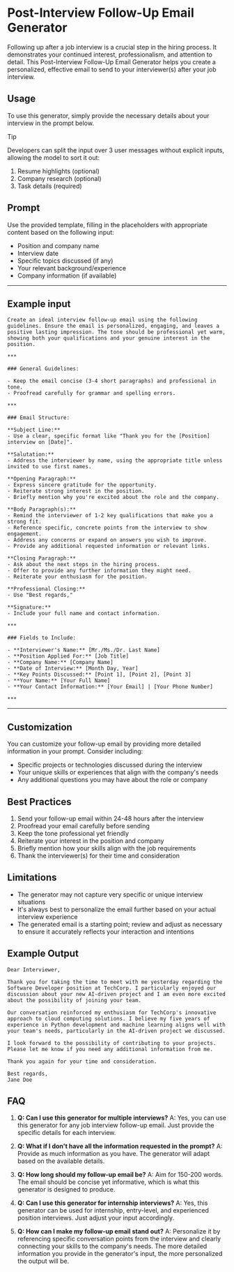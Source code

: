 # Post-Interview Follow-Up Email Generator

Following up after a job interview is a crucial step in the hiring process. It demonstrates your continued interest, professionalism, and attention to detail. This Post-Interview Follow-Up Email Generator helps you create a personalized, effective email to send to your interviewer(s) after your job interview.

## Usage
To use this generator, simply provide the necessary details about your interview in the prompt below.


> [!TIP]
> Developers can split the input over 3 user messages without explicit inputs, allowing the model to sort it out:
> 1. Resume highlights (optional)
> 2. Company research (optional)
> 3. Task details (required)

## Prompt

Use the provided template, filling in the placeholders with appropriate content based on the following input:

- Position and company name
- Interview date
- Specific topics discussed (if any)
- Your relevant background/experience
- Company information (if available)

***

## Example input

```plaintext
Create an ideal interview follow-up email using the following guidelines. Ensure the email is personalized, engaging, and leaves a positive lasting impression. The tone should be professional yet warm, showing both your qualifications and your genuine interest in the position.

***

### General Guidelines:

- Keep the email concise (3-4 short paragraphs) and professional in tone.
- Proofread carefully for grammar and spelling errors.

***

### Email Structure:

**Subject Line:**
- Use a clear, specific format like "Thank you for the [Position] interview on [Date]".

**Salutation:**
- Address the interviewer by name, using the appropriate title unless invited to use first names.

**Opening Paragraph:**
- Express sincere gratitude for the opportunity.
- Reiterate strong interest in the position.
- Briefly mention why you're excited about the role and the company.

**Body Paragraph(s):**
- Remind the interviewer of 1-2 key qualifications that make you a strong fit.
- Reference specific, concrete points from the interview to show engagement.
- Address any concerns or expand on answers you wish to improve.
- Provide any additional requested information or relevant links.

**Closing Paragraph:**
- Ask about the next steps in the hiring process.
- Offer to provide any further information they might need.
- Reiterate your enthusiasm for the position.

**Professional Closing:**
- Use "Best regards,"

**Signature:**
- Include your full name and contact information.

***

### Fields to Include:

- **Interviewer's Name:** [Mr./Ms./Dr. Last Name]
- **Position Applied For:** [Job Title]
- **Company Name:** [Company Name]
- **Date of Interview:** [Month Day, Year]
- **Key Points Discussed:** [Point 1], [Point 2], [Point 3]
- **Your Name:** [Your Full Name]
- **Your Contact Information:** [Your Email] | [Your Phone Number]

***
```

***

## Customization
You can customize your follow-up email by providing more detailed information in your prompt. Consider including:
- Specific projects or technologies discussed during the interview
- Your unique skills or experiences that align with the company's needs
- Any additional questions you may have about the role or company

## Best Practices
1. Send your follow-up email within 24-48 hours after the interview
2. Proofread your email carefully before sending
3. Keep the tone professional yet friendly
4. Reiterate your interest in the position and company
5. Briefly mention how your skills align with the job requirements
6. Thank the interviewer(s) for their time and consideration

## Limitations
- The generator may not capture very specific or unique interview situations
- It's always best to personalize the email further based on your actual interview experience
- The generated email is a starting point; review and adjust as necessary to ensure it accurately reflects your interaction and intentions

## Example Output
```plaintext
Dear Interviewer,

Thank you for taking the time to meet with me yesterday regarding the Software Developer position at TechCorp. I particularly enjoyed our discussion about your new AI-driven project and I am even more excited about the possibility of joining your team.

Our conversation reinforced my enthusiasm for TechCorp's innovative approach to cloud computing solutions. I believe my five years of experience in Python development and machine learning aligns well with your team's needs, particularly in the AI-driven project we discussed.

I look forward to the possibility of contributing to your projects. Please let me know if you need any additional information from me.

Thank you again for your time and consideration.

Best regards,
Jane Doe
```

## FAQ

1. **Q: Can I use this generator for multiple interviews?**
   A: Yes, you can use this generator for any job interview follow-up email. Just provide the specific details for each interview.

2. **Q: What if I don't have all the information requested in the prompt?**
   A: Provide as much information as you have. The generator will adapt based on the available details.

3. **Q: How long should my follow-up email be?**
   A: Aim for 150-200 words. The email should be concise yet informative, which is what this generator is designed to produce.

4. **Q: Can I use this generator for internship interviews?**
   A: Yes, this generator can be used for internship, entry-level, and experienced position interviews. Just adjust your input accordingly.

5. **Q: How can I make my follow-up email stand out?**
   A: Personalize it by referencing specific conversation points from the interview and clearly connecting your skills to the company's needs. The more detailed information you provide in the generator's input, the more personalized the output will be.
